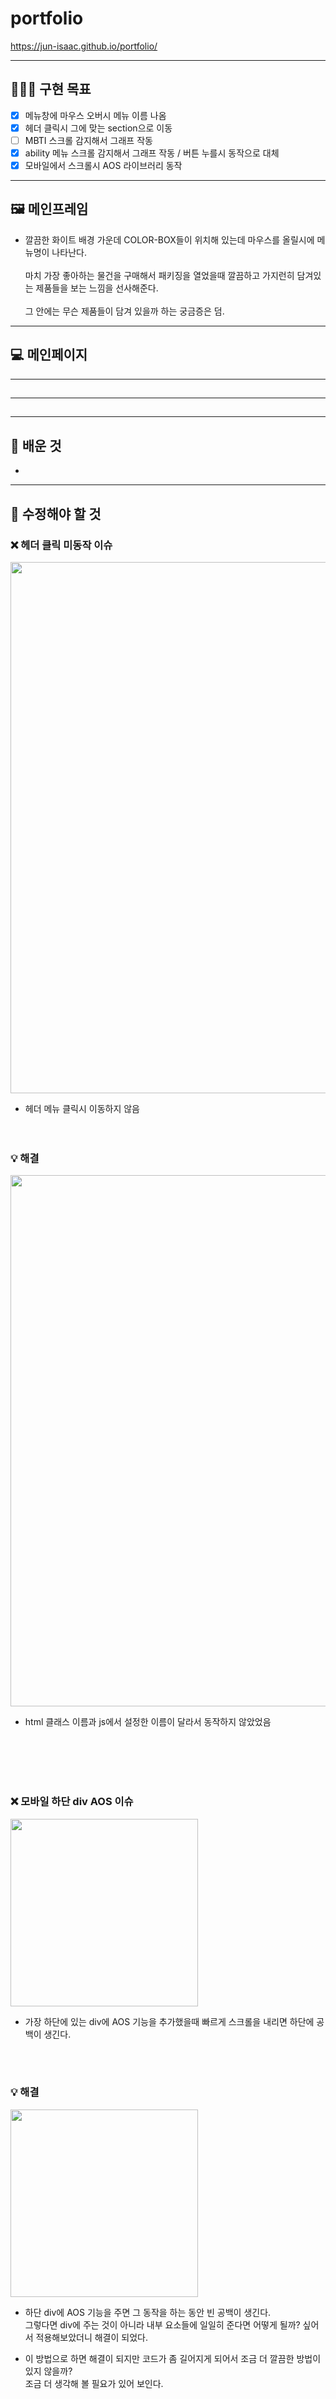 # portfolio

https://jun-isaac.github.io/portfolio/


-----------------
## 🧑🏻‍💻 구현 목표

- [x] 메뉴창에 마우스 오버시 메뉴 이름 나옴
- [x] 헤더 클릭시 그에 맞는 section으로 이동
- [ ] MBTI 스크롤 감지해서 그래프 작동
- [x] ability 메뉴 스크롤 감지해서 그래프 작동 / 버튼 누를시 동작으로 대체
- [x] 모바일에서 스크롤시 AOS 라이브러리 동작

-----------------
## 🖼 메인프레임

* 깔끔한 화이트 배경 가운데 COLOR-BOX들이 위치해 있는데 마우스를 올릴시에 메뉴명이 나타난다. <br><br>
마치 가장 좋아하는 물건을 구매해서 패키징을 열었을때 깔끔하고 가지런히 담겨있는 제품들을 보는 느낌을 선사해준다. <br><br>
그 안에는 무슨 제품들이 담겨 있을까 하는 궁금증은 덤.

------------------
## 💻 메인페이지

-------------------
## 

------------------
## 

------------------
## 📕 배운 것

*


------------------
## 🔨 수정해야 할 것


### ❌ 헤더 클릭 미동작 이슈

<img src="images/header-issue.gif" width="850">

* 헤더 메뉴 클릭시 이동하지 않음
<br><br><br>

### 💡 해결

<img src="images/header-issue.jpg" width="850">

* html 클래스 이름과 js에서 설정한 이름이 달라서 동작하지 않았었음

<br><br><br><br>

### ❌ 모바일 하단 div AOS 이슈

<img src="images/scroll-issue.gif" width="300">

* 가장 하단에 있는 div에 AOS 기능을 추가했을때 빠르게 스크롤을 내리면 하단에 공백이 생긴다.

<br><br>

### 💡 해결

<img src="images/scroll-fix.gif" width="300">

* 하단 div에 AOS 기능을 주면 그 동작을 하는 동안 빈 공백이 생긴다. <br>
그렇다면 div에 주는 것이 아니라 내부 요소들에 일일히 준다면 어떻게 될까? 싶어서 적용해보았더니 해결이 되었다.<br>

* 이 방법으로 하면 해결이 되지만 코드가 좀 길어지게 되어서 조금 더 깔끔한 방법이 있지 않을까? <br>
조금 더 생각해 볼 필요가 있어 보인다.

<br><br><br><br>

### ❌ 수정 전 코드
<img src="images/scroll-issue.jpg" width="850">

 * div 전체에 AOS 기능을 넣었다.

<br><br>

### 💡 수정 후 코드
<img src="images/scroll-fix.jpg" width="850">

* div 내부 요소들에 AOS 기능을 넣었다.

<br><br>

## 사용 라이브러리
|jQuery|AOS|
|---|---|
